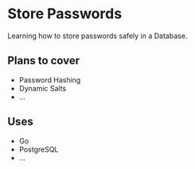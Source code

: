 # Store Passwords

Learning how to store passwords safely in a Database.

## Plans to cover

- Password Hashing
- Dynamic Salts
- ...

## Uses
- Go
- PostgreSQL
- ...
